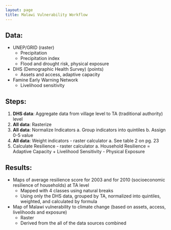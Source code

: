 ```yaml
---
layout: page
title: Malawi Vulnerability Workflow
---
```


## Data:

- UNEP/GRID (raster)
  - Precipitation
  - Precipitation index
  - Flood and drought risk, physical exposure
- DHS (Demographic Health Survey) (points)
  - Assets and access, adaptive capacity
- Famine Early Warning Network
  - Livelihood sensitivity

## Steps:

1. **DHS data**: Aggregate data from village level to TA (traditional authority) level
2. **All data**: Rasterize
3. **All data**: Normalize Indicators 
  a. Group indicators into quintiles
  b. Assign 0-5 value
4. **All data**: Weight indicators - raster calculator
  a. See table 2 on pg. 23
5. Calculate Resilience - raster calculator 
  a. Household Resilience = Adaptive Capacity + Livelihood Sensitivity - Physical Exposure

## Results:

- Maps of average resilience score for 2003 and for 2010 (socioeconomic resilience of households) at TA level 
  - Mapped with 4 classes using natural breaks
  - Using only the DHS data, grouped by TA, normalized into quintiles, weighted, and calculated by formula
- Map of Malawi vulnerability to climate change (based on assets, access, livelihoods and exposure) 
  - Raster
  - Derived from the all of the data sources combined
